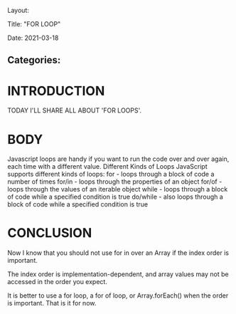 Layout:

Title: "FOR LOOP"

Date: 2021-03-18

## Categories:

# INTRODUCTION

TODAY I'LL SHARE ALL ABOUT 'FOR LOOPS'.

# BODY

Javascript loops are handy if you want to run the code over and over again, each time with a different value.
Different Kinds of Loops
JavaScript supports different kinds of loops:
for - loops through a block of code a number of times
for/in - loops through the properties of an object
for/of - loops through the values of an iterable object
while - loops through a block of code while a specified condition is true
do/while - also loops through a block of code while a specified condition is true

# CONCLUSION

Now I know that you should not use for in over an Array if the index order is important.

The index order is implementation-dependent, and array values may not be accessed in the order you expect.

It is better to use a for loop, a for of loop, or Array.forEach() when the order is important. That is it for now.
